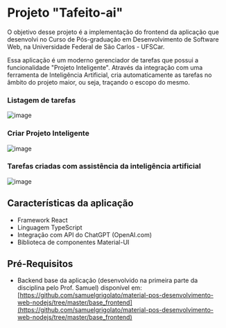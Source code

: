 # Projeto "Tafeito-ai"
O objetivo desse projeto é a implementação do frontend da aplicação que desenvolvi no Curso de Pós-graduação em Desenvolvimento de Software Web, na Universidade Federal de São Carlos - UFSCar.

Essa aplicação é um moderno gerenciador de tarefas que possui a funcionalidade "Projeto Inteligente". Através da integração com uma ferramenta de Inteligência Artificial, cria automaticamente as tarefas no âmbito do projeto maior, ou seja, traçando o escopo do mesmo.

### Listagem de tarefas
![image](https://github.com/armindocl/tafeito-ai/assets/55541747/95d6f8a3-8b30-46e0-b929-ef0d66179dc2)

### Criar Projeto Inteligente
![image](https://github.com/armindocl/tafeito-ai/assets/55541747/0e79d7e6-5c45-43ba-9881-6c7981f4f259)

### Tarefas criadas com assistência da inteligência artificial
![image](https://github.com/armindocl/tafeito-ai/assets/55541747/034ffef2-e534-467e-b860-277054223725)

## Características da aplicação
* Framework React
* Linguagem TypeScript
* Integração com API do ChatGPT (OpenAI.com)
* Biblioteca de componentes Material-UI

## Pré-Requisitos
* Backend base da aplicação (desenvolvido na primeira parte da disciplina pelo Prof. Samuel) disponível em: [https://github.com/samuelgrigolato/material-pos-desenvolvimento-web-nodejs/tree/master/base_frontend](https://github.com/samuelgrigolato/material-pos-desenvolvimento-web-nodejs/tree/master/base_frontend)
